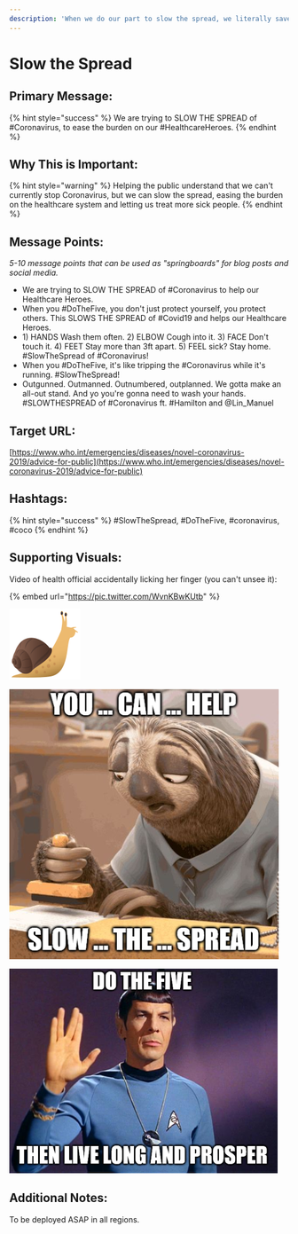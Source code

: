 ```yaml
---
description: 'When we do our part to slow the spread, we literally save lives.'
---
```


# Slow the Spread

## Primary Message:

{% hint style="success" %}
We are trying to SLOW THE SPREAD of \#Coronavirus, to ease the burden on our \#HealthcareHeroes.
{% endhint %}

## Why This is Important:

{% hint style="warning" %}
Helping the public understand that we can't currently stop Coronavirus, but we can slow the spread, easing the burden on the healthcare system and letting us treat more sick people.
{% endhint %}

## Message Points:

_5-10 message points that can be used as "springboards" for blog posts and social media._

* We are trying to SLOW THE SPREAD of \#Coronavirus to help our Healthcare Heroes. 
* When you \#DoTheFive, you don't just protect yourself, you protect others. This SLOWS THE SPREAD of \#Covid19 and helps our Healthcare Heroes. 
* 1\) HANDS Wash them often. 2\) ELBOW Cough into it. 3\) FACE Don't touch it. 4\) FEET Stay more than 3ft apart. 5\) FEEL sick? Stay home. \#SlowTheSpread of \#Coronavirus! 
* When you \#DoTheFive, it's like tripping the \#Coronavirus while it's running. \#SlowTheSpread!
* Outgunned. Outmanned. Outnumbered, outplanned. We gotta make an all-out stand. And yo you're gonna need to wash your hands. \#SLOWTHESPREAD of \#Coronavirus ft. \#Hamilton and @Lin\_Manuel

## Target URL:

[https://www.who.int/emergencies/diseases/novel-coronavirus-2019/advice-for-public](https://www.who.int/emergencies/diseases/novel-coronavirus-2019/advice-for-public)

## Hashtags:

{% hint style="success" %}
\#SlowTheSpread, \#DoTheFive, \#coronavirus, \#coco
{% endhint %}

## Supporting Visuals:

Video of health official accidentally licking her finger \(you can't unsee it\):

{% embed url="https://pic.twitter.com/WvnKBwKUtb" %}

![Our spirit animal. \#SlowTheSpread](../.gitbook/assets/emoji-snail.png)

![](../.gitbook/assets/slow-the-spread-sloth.jpg)

![](../.gitbook/assets/slowthespread-spock.png)

## Additional Notes:

To be deployed ASAP in all regions.

